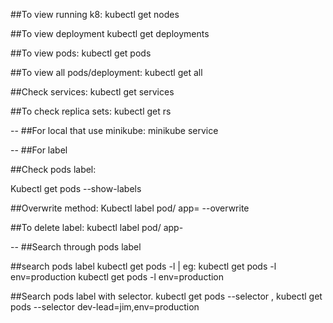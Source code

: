 ##To view running k8:
kubectl get nodes

##To view deployment
kubectl get deployments

##To view pods:
kubectl get pods

##To view all pods/deployment:
kubectl get all

##Check services:
kubectl get services

##To check replica sets:
kubectl get rs


--
##For local that use minikube:
minikube service <deployment-name>

--
##For label

##Check pods label:

Kubectl get pods  --show-labels

##Overwrite method:
Kubectl label pod/<pods name>  app=<new label name> --overwrite

##To delete label:
kubectl label pod/<pods name> app-

--
##Search through pods label

##search pods label kubectl get pods -l <label-name> | eg: kubectl get pods -l env=production
kubectl get pods -l env=production

##Search pods label with selector. kubectl get pods --selector <label-name1>,<label-name2>
kubectl get pods --selector dev-lead=jim,env=production